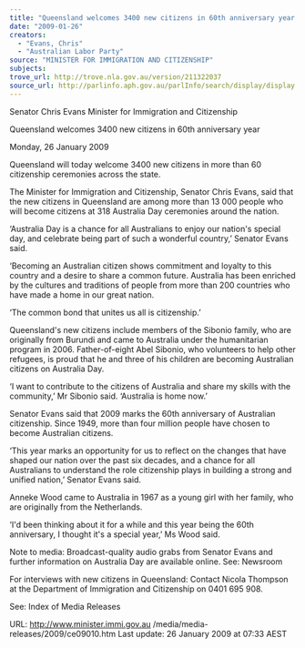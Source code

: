 ```yaml
---
title: "Queensland welcomes 3400 new citizens in 60th anniversary year."
date: "2009-01-26"
creators:
  - "Evans, Chris"
  - "Australian Labor Party"
source: "MINISTER FOR IMMIGRATION AND CITIZENSHIP"
subjects:
trove_url: http://trove.nla.gov.au/version/211322037
source_url: http://parlinfo.aph.gov.au/parlInfo/search/display/display.w3p;query=Id%3A%22media/pressrel/TK4U6%22
---
```


 Senator Chris Evans  Minister for Immigration and Citizenship 

 

 Queensland welcomes 3400 new citizens in 60th anniversary  year 

 Monday, 26 January 2009 

 Queensland will today welcome 3400 new citizens in more than 60 citizenship  ceremonies across the state. 

 The Minister for Immigration and Citizenship, Senator Chris Evans, said that the new  citizens in Queensland are among more than 13 000 people who will become  citizens at 318 Australia Day ceremonies around the nation.  

 ‘Australia Day is a chance for all Australians to enjoy our nation's special day, and  celebrate being part of such a wonderful country,’ Senator Evans said.  

 ‘Becoming an Australian citizen shows commitment and loyalty to this country and a  desire to share a common future.  Australia has been enriched by the cultures and  traditions of people from more than 200 countries who have made a home in our  great nation. 

 ‘The common bond that unites us all is citizenship.’ 

 Queensland's new citizens include members of the Sibonio family, who are originally  from Burundi and came to Australia under the humanitarian program in 2006.   Father-of-eight Abel Sibonio, who volunteers to help other refugees, is proud that he  and three of his children are becoming Australian citizens on Australia Day. 

 ‘I want to contribute to the citizens of Australia and share my skills with the  community,’ Mr Sibonio said. ‘Australia is home now.’ 

 Senator Evans said that 2009 marks the 60th anniversary of Australian citizenship.  Since 1949, more than four million people have chosen to become Australian  citizens.  

 ‘This year marks an opportunity for us to reflect on the changes that have shaped  our nation over the past six decades, and a chance for all Australians to understand  the role citizenship plays in building a strong and unified nation,’ Senator Evans said. 

 Anneke Wood came to Australia in 1967 as a young girl with her family, who are  originally from the Netherlands. 

 ‘I'd been thinking about it for a while and this year being the 60th anniversary, I  thought it's a special year,’ Ms Wood said. 

 Note to media: Broadcast-quality audio grabs from Senator Evans and further  information on Australia Day are available online.  See: Newsroom 

 For interviews with new citizens in Queensland: Contact Nicola Thompson at the  Department of Immigration and Citizenship on 0401 695 908. 

 

 See:  Index of Media Releases 

 URL: http://www.minister.immi.gov.au /media/media-releases/2009/ce09010.htm   Last update: 26 January 2009 at 07:33 AEST  

 

